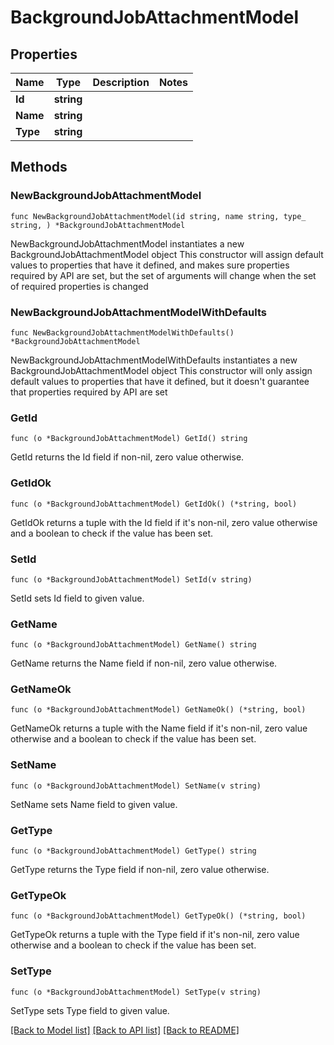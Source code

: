 # BackgroundJobAttachmentModel

## Properties

Name | Type | Description | Notes
------------ | ------------- | ------------- | -------------
**Id** | **string** |  | 
**Name** | **string** |  | 
**Type** | **string** |  | 

## Methods

### NewBackgroundJobAttachmentModel

`func NewBackgroundJobAttachmentModel(id string, name string, type_ string, ) *BackgroundJobAttachmentModel`

NewBackgroundJobAttachmentModel instantiates a new BackgroundJobAttachmentModel object
This constructor will assign default values to properties that have it defined,
and makes sure properties required by API are set, but the set of arguments
will change when the set of required properties is changed

### NewBackgroundJobAttachmentModelWithDefaults

`func NewBackgroundJobAttachmentModelWithDefaults() *BackgroundJobAttachmentModel`

NewBackgroundJobAttachmentModelWithDefaults instantiates a new BackgroundJobAttachmentModel object
This constructor will only assign default values to properties that have it defined,
but it doesn't guarantee that properties required by API are set

### GetId

`func (o *BackgroundJobAttachmentModel) GetId() string`

GetId returns the Id field if non-nil, zero value otherwise.

### GetIdOk

`func (o *BackgroundJobAttachmentModel) GetIdOk() (*string, bool)`

GetIdOk returns a tuple with the Id field if it's non-nil, zero value otherwise
and a boolean to check if the value has been set.

### SetId

`func (o *BackgroundJobAttachmentModel) SetId(v string)`

SetId sets Id field to given value.


### GetName

`func (o *BackgroundJobAttachmentModel) GetName() string`

GetName returns the Name field if non-nil, zero value otherwise.

### GetNameOk

`func (o *BackgroundJobAttachmentModel) GetNameOk() (*string, bool)`

GetNameOk returns a tuple with the Name field if it's non-nil, zero value otherwise
and a boolean to check if the value has been set.

### SetName

`func (o *BackgroundJobAttachmentModel) SetName(v string)`

SetName sets Name field to given value.


### GetType

`func (o *BackgroundJobAttachmentModel) GetType() string`

GetType returns the Type field if non-nil, zero value otherwise.

### GetTypeOk

`func (o *BackgroundJobAttachmentModel) GetTypeOk() (*string, bool)`

GetTypeOk returns a tuple with the Type field if it's non-nil, zero value otherwise
and a boolean to check if the value has been set.

### SetType

`func (o *BackgroundJobAttachmentModel) SetType(v string)`

SetType sets Type field to given value.



[[Back to Model list]](../README.md#documentation-for-models) [[Back to API list]](../README.md#documentation-for-api-endpoints) [[Back to README]](../README.md)


